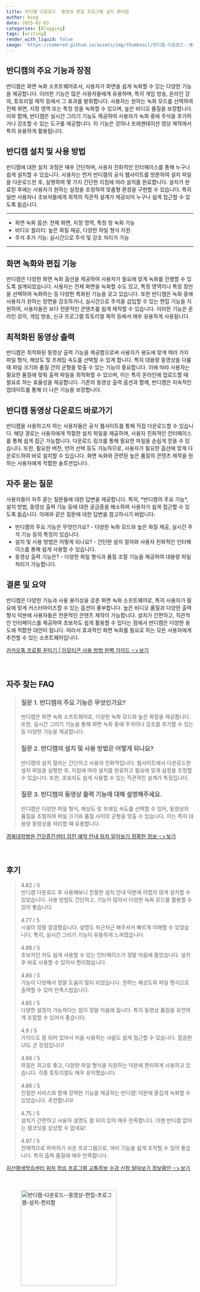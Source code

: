 ```yaml
---
title: 반디캠 다운로드  동영상 편집 프로그램 설치 편리함
author: bing
date: 2025-02-03
categories: [Blogging]
tags: [writing]
render_with_liquid: false
image: 'https://somered.github.io/assets/img/thumbnail/반디캠-다운로드--동영상-편집-프로그램-설치-편리함.webp'
---
```



<h2 id='반디캠의 주요 기능과 장점'>반디캠의 주요 기능과 장점</h2>

<p>반디캠은 화면 녹화 소프트웨어로서, 사용자가 화면을 쉽게 녹화할 수 있는 다양한 기능을 제공합니다. 이러한 기능은 많은 사용자들에게 유용하며, 특히 게임 방송, 온라인 강의, 튜토리얼 제작 등에서 그 효과를 발휘합니다. 사용자는 원하는 녹화 모드를 선택하여 전체 화면, 지정 영역 또는 특정 창을 녹화할 수 있으며, 높은 비디오 품질을 보장합니다. 이와 함께, 반디캠은 실시간 그리기 기능도 제공하여 사용자가 녹화 중에 주석을 추가하거나 강조할 수 있는 도구를 제공합니다. 이 기능은 강의나 프레젠테이션 영상 제작에서 특히 유용하게 활용됩니다.</p>

<h2 id='반디캠 설치 및 사용 방법'>반디캠 설치 및 사용 방법</h2>

<p>반디캠에 대한 설치 과정은 매우 간단하며, 사용자 친화적인 인터페이스를 통해 누구나 쉽게 설치할 수 있습니다. 사용자는 먼저 반디캠의 공식 웹사이트를 방문하여 설치 파일을 다운로드한 후, 실행하여 몇 가지 간단한 지침에 따라 설치를 완료합니다. 설치가 완료된 후에는 사용자가 원하는 설정을 조정하여 맞춤형 환경을 구현할 수 있습니다. 특히 일반 사용자나 초보자들에게 최적의 직관적 설계가 제공되어 누구나 쉽게 접근할 수 있도록 돕습니다.</p>

<hr />

<ul>
    <li>화면 녹화 옵션: 전체 화면, 지정 영역, 특정 창 녹화 가능</li>
    <li>비디오 퀄리티: 높은 화질 제공, 다양한 파일 형식 지원</li>
    <li>주석 추가 기능: 실시간으로 주석 및 강조 처리가 가능</li>
</ul>

<hr />

<h2 id='화면 녹화와 편집 기능'>화면 녹화와 편집 기능</h2>

<p>반디캠은 다양한 화면 녹화 옵션을 제공하여 사용자가 필요에 맞게 녹화를 진행할 수 있도록 설계되었습니다. 사용자는 전체 화면을 녹화할 수도 있고, 특정 영역이나 특정 창만을 선택하여 녹화하는 등 다양한 특화된 기능을 갖고 있습니다. 또한 반디캠은 녹화 중에 사용자가 원하는 장면을 강조하거나, 실시간으로 주석을 삽입할 수 있는 편집 기능을 지원하여, 사용자들은 보다 전문적인 콘텐츠를 쉽게 제작할 수 있습니다. 이러한 기능은 온라인 강의, 게임 방송, 신규 프로그램 튜토리얼 제작 등에서 매우 유용하게 사용됩니다.</p>

<h2 id='최적화된 동영상 출력'>최적화된 동영상 출력</h2>

<p>반디캠은 최적화된 동영상 출력 기능을 제공함으로써 사용자가 용도에 맞게 여러 가지 파일 형식, 해상도 및 프레임 속도를 선택할 수 있게 합니다. 특히 대용량 동영상을 다룰 때 파일 크기와 품질 간의 균형을 맞출 수 있는 기능이 중요합니다. 이에 따라 사용자는 필요한 품질에 맞춰 출력 파일을 최적화할 수 있으며, 이는 특히 온라인에 업로드할 때 필요로 하는 효율성을 제공합니다. 기존의 동영상 출력 옵션과 함께, 반디캠은 지속적인 업데이트를 통해 더 나은 기능을 보장합니다.</p>

<h2 id='반디캠 동영상 다운로드 바로가기'>반디캠 동영상 다운로드 바로가기</h2>

<p>반디캠을 사용하고자 하는 사용자들은 공식 웹사이트를 통해 직접 다운로드할 수 있습니다. 해당 경로는 사용자에게 적절한 설치 파일을 제공하며, 사용자 친화적인 인터페이스를 통해 쉽게 접근 가능합니다. 다운로드 링크를 통해 필요한 파일을 손쉽게 얻을 수 있습니다. 또한, 필요한 버전, 언어 선택 등도 가능하므로, 사용자가 필요한 옵션에 맞게 다운로드하여 바로 설치할 수 있습니다. 화면 녹화와 관련된 높은 품질의 콘텐츠 제작을 원하는 사용자에게 적합한 솔루션입니다.</p>

<h2 id='자주 묻는 질문'>자주 묻는 질문</h2>

<p>사용자들이 자주 묻는 질문들에 대한 답변을 제공합니다. 특히, *반디캠의 주요 기능*, 설치 방법, 동영상 출력 기능 등에 대한 궁금증을 해소하여 사용자가 쉽게 접근할 수 있도록 돕습니다. 아래와 같은 질문에 대한 답변을 참고하시기 바랍니다:</p>

<ul>
    <li>반디캠의 주요 기능은 무엇인가요? - 다양한 녹화 모드와 높은 화질 제공, 실시간 주석 기능 등의 특징이 있습니다.</li>
    <li>설치 및 사용 방법은 어떻게 되나요? - 간단한 설치 절차와 사용자 친화적인 인터페이스를 통해 쉽게 사용할 수 있습니다.</li>
    <li>동영상 출력 기능은? - 다양한 파일 형식과 품질 조절 기능을 제공하여 대용량 파일 처리가 가능합니다.</li>
</ul>

<h2 id='결론 및 요약'>결론 및 요약</h2>

<p>반디캠은 다양한 기능과 사용 용이성을 갖춘 화면 녹화 소프트웨어로, 특히 사용자가 필요에 맞게 커스터마이즈할 수 있는 옵션이 풍부합니다. 높은 비디오 품질과 다양한 출력 형식 덕분에 사용자들은 전문적인 콘텐츠 제작이 가능합니다. 설치가 간편하고, 직관적인 인터페이스를 제공하여 초보자도 쉽게 활용할 수 있다는 점에서 반디캠은 다양한 용도에 적합한 대안이 됩니다. 따라서 효과적인 화면 녹화를 필요로 하는 모든 사용자에게 추천할 수 있는 소프트웨어입니다.</p>


<p><a class="click-button" title="카카오톡 프로필 꾸미기 | 이모티콘 사용 방법 완벽 가이드" href="https://somered.github.io/posts/%EC%B9%B4%EC%B9%B4%EC%98%A4%ED%86%A1-%ED%94%84%EB%A1%9C%ED%95%84-%EA%BE%B8%EB%AF%B8%EA%B8%B0-%EC%9D%B4%EB%AA%A8%ED%8B%B0%EC%BD%98-%EC%82%AC%EC%9A%A9-%EB%B0%A9%EB%B2%95-%EC%99%84%EB%B2%BD-%EA%B0%80%EC%9D%B4%EB%93%9C/" rel="dofollow">카카오톡 프로필 꾸미기 | 이모티콘 사용 방법 완벽 가이드 👈 보기</a></p><br>
<h2 id='자주_찾는_FAQ'>자주 찾는 FAQ</h2>
<div itemscope="" itemtype="https://schema.org/FAQPage">
<blockquote>
<div itemscope="" itemprop="mainEntity" itemtype="https://schema.org/Question">
<h3 itemprop="name">질문 1. 반디캠의 주요 기능은 무엇인가요?</h3>
<div itemscope="" itemprop="acceptedAnswer" itemtype="https://schema.org/Answer">
<span itemprop="text">
<p>반디캠은 화면 녹화 소프트웨어로, 다양한 녹화 모드와 높은 화질을 제공합니다. 또한, 실시간 그리기 기능을 통해 화면 녹화 중에 주석이나 강조를 추가할 수 있는 등 다양한 기능을 제공합니다.</p>
</span>
</div>
</div>
<div itemscope="" itemprop="mainEntity" itemtype="https://schema.org/Question">
<h3 itemprop="name">질문 2. 반디캠의 설치 및 사용 방법은 어떻게 되나요?</h3>
<div itemscope="" itemprop="acceptedAnswer" itemtype="https://schema.org/Answer">
<span itemprop="text">
<p>반디캠의 설치 절차는 간단하고 사용자 친화적입니다. 웹사이트에서 다운로드한 설치 파일을 실행한 후, 지침에 따라 설치를 완료하고 필요에 맞게 설정을 조정할 수 있습니다. 또한, 초보자도 쉽게 사용할 수 있는 직관적인 설계가 특징입니다.</p>
</span>
</div>
</div>
<div itemscope="" itemprop="mainEntity" itemtype="https://schema.org/Question">
<h3 itemprop="name">질문 3. 반디캠의 동영상 출력 기능에 대해 설명해주세요.</h3>
<div itemscope="" itemprop="acceptedAnswer" itemtype="https://schema.org/Answer">
<span itemprop="text">
<p>반디캠은 다양한 파일 형식, 해상도 및 프레임 속도를 선택할 수 있어, 동영상의 품질을 조절하여 파일 크기와 품질 사이의 균형을 맞출 수 있습니다. 이는 특히 대용량 동영상을 처리할 때 유용합니다.</p>
</span>
</div>
</div>
</blockquote>
</div>
<p><a class="click-button" title="경북대학병원 건강증진센터 검진 예약 안내 위치 알아보기 정확한 정보" href="https://somered.github.io/posts/%EA%B2%BD%EB%B6%81%EB%8C%80%ED%95%99%EB%B3%91%EC%9B%90-%EA%B1%B4%EA%B0%95%EC%A6%9D%EC%A7%84%EC%84%BC%ED%84%B0-%EA%B2%80%EC%A7%84-%EC%98%88%EC%95%BD-%EC%95%88%EB%82%B4-%EC%9C%84%EC%B9%98-%EC%95%8C%EC%95%84%EB%B3%B4%EA%B8%B0-%EC%A0%95%ED%99%95%ED%95%9C-%EC%A0%95%EB%B3%B4/" rel="dofollow">경북대학병원 건강증진센터 검진 예약 안내 위치 알아보기 정확한 정보 👈 보기</a></p><br>
<h2 id='후기'>후기</h2>
<div itemscope itemtype="https://schema.org/Product">
  <blockquote>
  <div itemprop="review" itemscope itemtype="https://schema.org/Review">
      <div itemprop="reviewRating" itemscope itemtype="https://schema.org/Rating"> <span itemprop="ratingValue">4.82</span> / <span itemprop="bestRating">5</span> </div>
      <span itemprop="reviewBody">반디캠 다운로드 후 사용해보니 친절한 설치 안내 덕분에 어렵지 않게 설치할 수 있었습니다. 사용 방법도 간단하고, 기능이 많아서 다양한 녹화 모드를 활용할 수 있어 좋습니다.</span>
  </div>
  <br>
  <div itemprop="review" itemscope itemtype="https://schema.org/Review">
      <div itemprop="reviewRating" itemscope itemtype="https://schema.org/Rating"> <span itemprop="ratingValue">4.77</span> / <span itemprop="bestRating">5</span> </div>
      <span itemprop="reviewBody">시설이 정말 깔끔했습니다. 설명도 차근차근 해주셔서 빠르게 이해할 수 있었습니다. 특히, 실시간 그리기 기능이 유용하게 느껴졌습니다.</span>
  </div>
  <br>
  <div itemprop="review" itemscope itemtype="https://schema.org/Review">
      <div itemprop="reviewRating" itemscope itemtype="https://schema.org/Rating"> <span itemprop="ratingValue">4.88</span> / <span itemprop="bestRating">5</span> </div>
      <span itemprop="reviewBody">초보자인 저도 쉽게 사용할 수 있는 인터페이스가 정말 마음에 들었습니다. 설치 후 바로 사용할 수 있어서 편리했습니다.</span>
  </div>
  <br>
  <div itemprop="review" itemscope itemtype="https://schema.org/Review">
      <div itemprop="reviewRating" itemscope itemtype="https://schema.org/Rating"> <span itemprop="ratingValue">4.86</span> / <span itemprop="bestRating">5</span> </div>
      <span itemprop="reviewBody">기능이 다양해서 정말 도움이 많이 되었습니다. 원하는 해상도와 파일 형식으로 출력할 수 있어 만족스럽습니다.</span>
  </div>
  <br>
  <div itemprop="review" itemscope itemtype="https://schema.org/Review">
      <div itemprop="reviewRating" itemscope itemtype="https://schema.org/Rating"> <span itemprop="ratingValue">4.85</span> / <span itemprop="bestRating">5</span> </div>
      <span itemprop="reviewBody">다양한 설정이 가능하다는 점이 정말 마음에 듭니다. 특히 동영상 품질을 유연하게 조절할 수 있어서 좋습니다.</span>
  </div>
  <br>
  <div itemprop="review" itemscope itemtype="https://schema.org/Review">
      <div itemprop="reviewRating" itemscope itemtype="https://schema.org/Rating"> <span itemprop="ratingValue">4.9</span> / <span itemprop="bestRating">5</span> </div>
      <span itemprop="reviewBody">가이드도 잘 되어 있어서 처음 사용하는 사람도 쉽게 접근할 수 있습니다. 깔끔한 UI도 큰 장점입니다!</span>
  </div>
  <br>
  <div itemprop="review" itemscope itemtype="https://schema.org/Review">
      <div itemprop="reviewRating" itemscope itemtype="https://schema.org/Rating"> <span itemprop="ratingValue">4.96</span> / <span itemprop="bestRating">5</span> </div>
      <span itemprop="reviewBody">화질은 최고로 좋고, 다양한 파일 형식을 지원하는 덕분에 편리하게 사용하고 있습니다. 각종 튜토리얼도 매우 유익했습니다.</span>
  </div>
  <br>
  <div itemprop="review" itemscope itemtype="https://schema.org/Review">
      <div itemprop="reviewRating" itemscope itemtype="https://schema.org/Rating"> <span itemprop="ratingValue">4.86</span> / <span itemprop="bestRating">5</span> </div>
      <span itemprop="reviewBody">친절한 서비스와 함께 강력한 기능을 제공하는 반디캠! 덕분에 즐겁게 녹화할 수 있었습니다. 추천합니다!</span>
  </div>
  <br>
  <div itemprop="review" itemscope itemtype="https://schema.org/Review">
      <div itemprop="reviewRating" itemscope itemtype="https://schema.org/Rating"> <span itemprop="ratingValue">4.75</span> / <span itemprop="bestRating">5</span> </div>
      <span itemprop="reviewBody">설치가 간편하고 사용자 설명도 잘 되어 있어 매우 만족합니다. 이젠 반디캠 없이는 캠코딩을 상상할 수 없네요!</span>
  </div>
  <br>
  <div itemprop="review" itemscope itemtype="https://schema.org/Review">
      <div itemprop="reviewRating" itemscope itemtype="https://schema.org/Rating"> <span itemprop="ratingValue">4.97</span> / <span itemprop="bestRating">5</span> </div>
      <span itemprop="reviewBody">전체적으로 파악하기 쉬운 프로그램으로, 여러 기능을 쉽게 조작할 수 있어 좋습니다. 특히 출력 품질에 매우 만족합니다.</span>
  </div>
  </blockquote>
</div>
<p><a class="click-button" title="지산평생학습센터 위치 학습 프로그램 교통정보 수강 신청 알아보기 정보확인" href="https://somered.github.io/posts/%EC%A7%80%EC%82%B0%ED%8F%89%EC%83%9D%ED%95%99%EC%8A%B5%EC%84%BC%ED%84%B0-%EC%9C%84%EC%B9%98-%ED%95%99%EC%8A%B5-%ED%94%84%EB%A1%9C%EA%B7%B8%EB%9E%A8-%EA%B5%90%ED%86%B5%EC%A0%95%EB%B3%B4-%EC%88%98%EA%B0%95-%EC%8B%A0%EC%B2%AD-%EC%95%8C%EC%95%84%EB%B3%B4%EA%B8%B0-%EC%A0%95%EB%B3%B4%ED%99%95%EC%9D%B8/" rel="dofollow">지산평생학습센터 위치 학습 프로그램 교통정보 수강 신청 알아보기 정보확인 👈 보기</a></p><br>
<figure class="image"><img src="https://somered.github.io/assets/img/thumbnail/반디캠-다운로드--동영상-편집-프로그램-설치-편리함.webp" alt="반디캠-다운로드--동영상-편집-프로그램-설치-편리함" width="256" height="256"></figure>